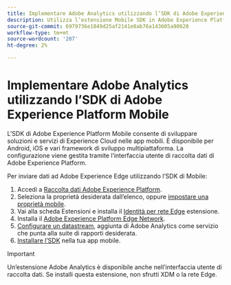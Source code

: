 ```yaml
---
title: Implementare Adobe Analytics utilizzando l’SDK di Adobe Experience Platform Mobile
description: Utilizza l’estensione Mobile SDK in Adobe Experience Platform Data Collection per inviare dati ad Adobe Analytics.
source-git-commit: 6979736e1849d25af2141e0ab76a143605a90620
workflow-type: tm+mt
source-wordcount: '207'
ht-degree: 2%

---
```



# Implementare Adobe Analytics utilizzando l’SDK di Adobe Experience Platform Mobile

L&#39;SDK di Adobe Experience Platform Mobile consente di sviluppare soluzioni e servizi di Experience Cloud nelle app mobili. È disponibile per Android, iOS e vari framework di sviluppo multipiattaforma. La configurazione viene gestita tramite l’interfaccia utente di raccolta dati di Adobe Experience Platform.

Per inviare dati ad Adobe Experience Edge utilizzando l’SDK di Mobile:

1. Accedi a [Raccolta dati Adobe Experience Platform](https://experience.adobe.com/data-collection).
2. Seleziona la proprietà desiderata dall’elenco, oppure [impostare una proprietà mobile](https://aep-sdks.gitbook.io/docs/getting-started/create-a-mobile-property).
3. Vai alla scheda Estensioni e installa il [Identità per rete Edge](https://aep-sdks.gitbook.io/docs/foundation-extensions/identity-for-edge-network) estensione.
4. Installa il [Adobe Experience Platform Edge Network](https://aep-sdks.gitbook.io/docs/foundation-extensions/experience-platform-extension).
5. [Configurare un datastream](https://aep-sdks.gitbook.io/docs/getting-started/configure-datastreams), aggiunta di Adobe Analytics come servizio che punta alla suite di rapporti desiderata.
6. [Installare l’SDK](https://aep-sdks.gitbook.io/docs/getting-started/get-the-sdk) nella tua app mobile.

>[!IMPORTANT]
>
>Un’estensione Adobe Analytics è disponibile anche nell’interfaccia utente di raccolta dati. Se installi questa estensione, non sfrutti XDM o la rete Edge.
